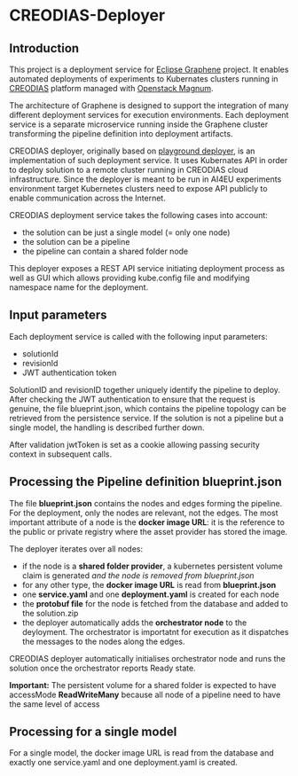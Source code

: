 # CREODIAS-Deployer

## Introduction
This project is a deployment service for [Eclipse Graphene](https://gitlab.eclipse.org/eclipse/graphene) project. It enables automated deployments of experiments 
to Kubernates clusters running in [CREODIAS](https://creodias.eu) platform managed with [Openstack Magnum](https://creodias.eu/-/how-to-create-a-kubernetes-cluster-using-creodias-openstack-magnum). 

The architecture of Graphene is designed to support the integration of many different 
deployment services for execution environments. Each deployment service is a separate 
microservice running inside the Graphene cluster transforming the pipeline 
definition into deployment artifacts. 

CREODIAS deployer, originally based on [playground deployer](https://gitlab.eclipse.org/eclipse/graphene/playground-deployer), is an implementation of such deployment service. It uses Kubernates API in order to deploy solution 
to a remote cluster running in CREODIAS cloud infrastructure. Since the deployer is meant to be run in AI4EU experiments environment target Kubernetes clusters need to expose API publicly to enable communication across the Internet.

CREODIAS deployment service takes the following cases into account:
* the solution can be just a single model (= only one node)
* the solution can be a pipeline
* the pipeline can contain a shared folder node

This deployer exposes a REST API service initiating deployment process as well as GUI which allows providing kube.config 
file and modifying namespace name for the deployment.

## Input parameters
Each deployment service is called with the following input parameters:
* solutionId
* revisionId
* JWT authentication token

SolutionID and revisionID together uniquely identify the pipeline to deploy. After
checking the JWT authentication to ensure that the request is genuine, the file 
blueprint.json, which contains the pipeline topology can be retrieved from the 
persistence service. If the solution is not a pipeline but a single model, 
the handling is described further down.

After validation jwtToken is set as a cookie allowing passing security context in subsequent calls.

## Processing the Pipeline definition blueprint.json 
The file **blueprint.json** contains the nodes and edges forming the pipeline. For 
the deployment, only the nodes are relevant, not the edges. The most important
attribute of a node is the **docker image URL**: it is the reference to the public
or private registry where the asset provider has stored the image.

The deployer iterates over all nodes:
* if the node is a **shared folder provider**, a kubernetes persistent volume claim is generated _and the node is removed from blueprint.json_
* for any other type, the **docker image URL** is read from **blueprint.json** 
* one **service.yaml** and one **deployment.yaml** is created for each node
* the **protobuf file** for the node is fetched from the database and added to the solution.zip
* the deployer automatically adds the **orchestrator node** to the deyloyment. The orchestrator is importatnt for execution as it dispatches the messages to the nodes along the edges.

CREODIAS deployer automatically initialises orchestrator node and runs the solution once the orchestrator reports Ready state.

**Important:** The persistent volume for a shared folder is expected to have accessMode **ReadWriteMany** because all node of a pipeline need to have the same level of access

## Processing for a single model

For a single model, the docker image URL is read from the database and exactly one service.yaml and one deployment.yaml is created.


